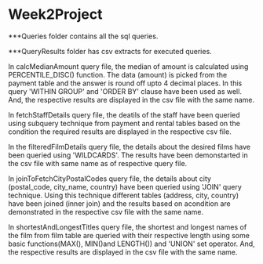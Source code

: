 # Week2Project

***Queries folder contains all the sql queries.

***QueryResults folder has csv extracts for executed queries. 



In calcMedianAmount query file, the median of amount is calculated using PERCENTILE_DISC() function. The data (amount) is picked from the payment table and the answer is round off upto 4 decimal places. In this query 'WITHIN GROUP' and 'ORDER BY' clause have been used as well. And, the respective results are displayed in the csv file with the same name.

In fetchStaffDetails query file, the deatils of the staff have been queried using subquery technique from payment and rental tables based on the condition the required results are displayed in the respective csv file.

In the filteredFilmDetails query file, the details about the desired films have been queried using 'WILDCARDS'. The results have been demonstarted in the csv file with same name as of respective query file.

In joinToFetchCityPostalCodes query file, the details about city (postal_code, city_name, country) have been queried using 'JOIN' query technique. Using this technique different tables (address, city, country) have been joined (inner join) and the results based on acondition are demonstrated in the respective csv file with the same name.

In shortestAndLongestTitles query file, the shortest and longest names of the film from film table are queried with their respective length using some basic functions(MAX(), MIN()and LENGTH()) and 'UNION' set operator. And, the respective results are displayed in the csv file with the same name.  
